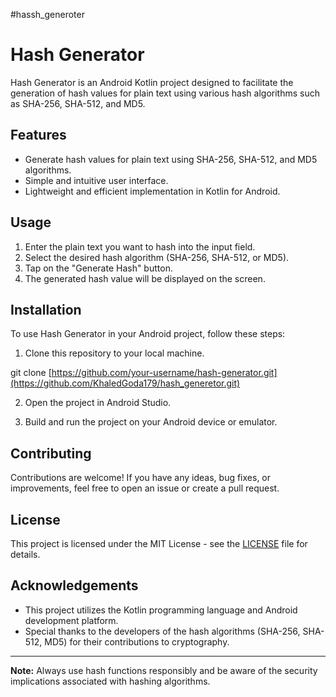 #hassh_generoter
# Hash Generator

Hash Generator is an Android Kotlin project designed to facilitate the generation of hash values for plain text using various hash algorithms such as SHA-256, SHA-512, and MD5.

## Features

- Generate hash values for plain text using SHA-256, SHA-512, and MD5 algorithms.
- Simple and intuitive user interface.
- Lightweight and efficient implementation in Kotlin for Android.

## Usage

1. Enter the plain text you want to hash into the input field.
2. Select the desired hash algorithm (SHA-256, SHA-512, or MD5).
3. Tap on the "Generate Hash" button.
4. The generated hash value will be displayed on the screen.

## Installation

To use Hash Generator in your Android project, follow these steps:

1. Clone this repository to your local machine.

git clone [https://github.com/your-username/hash-generator.git](https://github.com/KhaledGoda179/hash_generetor.git)


2. Open the project in Android Studio.

3. Build and run the project on your Android device or emulator.

## Contributing

Contributions are welcome! If you have any ideas, bug fixes, or improvements, feel free to open an issue or create a pull request.

## License

This project is licensed under the MIT License - see the [LICENSE](LICENSE) file for details.

## Acknowledgements

- This project utilizes the Kotlin programming language and Android development platform.
- Special thanks to the developers of the hash algorithms (SHA-256, SHA-512, MD5) for their contributions to cryptography.

---

**Note:** Always use hash functions responsibly and be aware of the security implications associated with hashing algorithms.